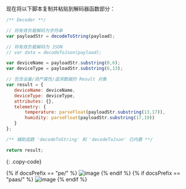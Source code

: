 现在将以下脚本复制并粘贴到解码器函数部分：

```javascript
/** Decoder **/

// 将有效负载解码为字符串
var payloadStr = decodeToString(payload);

// 将有效负载解码为 JSON
// var data = decodeToJson(payload);

var deviceName = payloadStr.substring(0,6);
var deviceType = payloadStr.substring(6,13);

// 包含设备/资产属性/遥测数据的 Result 对象
var result = {
   deviceName: deviceName,
   deviceType: deviceType,
   attributes: {},
   telemetry: {
       temperature: parseFloat(payloadStr.substring(13,17)),
       humidity: parseFloat(payloadStr.substring(17,19))
   }
};

/** 辅助函数 'decodeToString' 和 'decodeToJson' 已内置 **/

return result;
``` 
{: .copy-code}

{% if docsPrefix == "pe/" %}
![image](/images/user-guide/integrations/udp/udp-uplink-converter-binary-tbel-pe.png)
{% endif %}
{% if docsPrefix == "paas/" %}
![image](/images/user-guide/integrations/udp/udp-uplink-converter-binary-tbel-paas.png)
{% endif %}